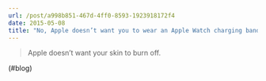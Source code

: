 ```yaml
---
url: /post/a998b851-467d-4ff0-8593-1923918172f4
date: 2015-05-08
title: "No, Apple doesn’t want you to wear an Apple Watch charging band, and that’s a good thing | iMore"
---
```


> Apple doesn&#8217;t want your skin to burn off. 



(#blog)